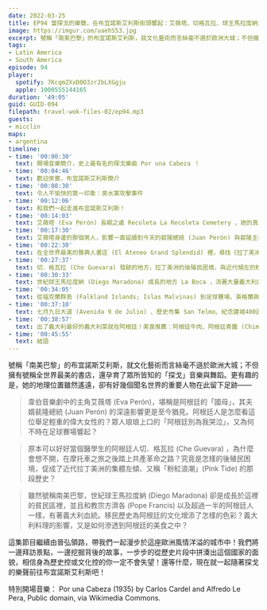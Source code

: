 ```yaml
---
date: 2022-03-25
title: EP94 當探戈的樂聲，在布宜諾斯艾利斯街頭響起：艾薇塔、切格瓦拉、球王馬拉度納走過的城市 ft. 庭院上的故事 晉弘
image: https://imgur.com/uaehS53.jpg
excerpt: 號稱「南美巴黎」的布宜諾斯艾利斯，就文化藝術而言絲毫不遜於歐洲大城；不但擁有號稱全世界最美的書店，還孕育了眾所皆知的「探戈」音樂與舞蹈。這集節目繼續由晉弘領路，我們將一邊拜訪景點，一邊挖掘背後的故事，一步步的從歷史片段中拼湊出這個國家的面貌。現在就一起隨著探戈的樂聲前往布宜諾斯艾利斯吧！
tags:
- Latin America
- South America
episode: 94
player:
  spotify: 7KcqmZXxD0O3zr2bLXGgju
  apple: 1000555144165
duration: '49:05'
guid: GUID-094
filepath: travel-wok-files-02/ep94.mp3
guests:
- micclin
maps:
- argentina
timeline:
- time: '00:00:30'
  text: 開場音樂簡介，史上最有名的探戈樂曲 Por una Cabeza ！
- time: '00:04:46'
  text: 歡迎來賓，布宜諾斯艾利斯簡介
- time: '00:08:30'
  text: 令人不愉快的第一印象：臭水黨攻擊事件
- time: '00:12:06'
  text: 和我們一起走進布宜諾斯艾利斯！
- time: '00:14:03'
  text: 艾薇塔 (Eva Perón) 長眠之處 Recoleta La Recoleta Cemetery ，她的真人真事與時代脈絡
- time: '00:17:30'
  text: 艾薇塔身邊的那個男人，影響一直延續到今天的裴隆總統 (Juan Perón) 與裴隆主義 (Peronism)
- time: '00:22:30'
  text: 在全世界最美的雅典人書店 (El Ateneo Grand Splendid) 裡，尋找《拉丁美洲被切開的血管》 (Open Veins of Latin America) 這本經典著作
- time: '00:27:37'
  text: 切．格瓦拉 (Che Guevara) 發跡的地方，拉丁美洲的後殖民困境，與近代傾左的粉紅浪潮 (Pink Tide)
- time: '00:30:33'
  text: 世紀球王馬拉度納 (Diego Maradona) 成長的地方 La Boca ，流著大量義大利血液的阿根廷
- time: '00:34:05'
  text: 從福克蘭群島 (Falkland Islands; Islas Malvinas) 到足球賽場，英格蘭與阿根廷冤冤相報何時了
- time: '00:37:10'
  text: 七月九日大道 (Avenida 9 de Julio) 、歷史市集 San Telmo、紀念建城400週年的方尖碑 (Obelisco)
- time: '00:38:57'
  text: 出了義大利最好的義大利菜就在阿根廷！美食推薦：阿根廷牛肉、阿根廷青醬 (Chimichurri)、巴塔哥尼亞小羔羊、恩潘納達 (Empanadas)、甜牛奶 (Dulce de Leche) 、馬黛茶 (Mate)、焦糖牛奶夾心餅 (Alfajor)
- time: '00:45:55'
  text: 結語
---
```

號稱「南美巴黎」的布宜諾斯艾利斯，就文化藝術而言絲毫不遜於歐洲大城；不但擁有號稱全世界最美的書店，還孕育了眾所皆知的「探戈」音樂與舞蹈。更有趣的是，她的地理位置雖然遙遠，卻有好幾個聞名世界的重要人物在此留下足跡——

> 韋伯音樂劇中的主角艾薇塔 (Eva Perón)，堪稱是阿根廷的「國母」，其夫婿裴隆總統 (Juan Perón) 的深遠影響更是至今猶見。阿根廷人是怎麼看這位舉足輕重的偉大女性的？眾人琅琅上口的「阿根廷別為我哭泣」，又為何不時在足球賽場響起？

> 原本可以好好當個醫學生的阿根廷人切．格瓦拉 (Che Guevara) ，為什麼會想不開，在摩托車之旅之後踏上共產革命之路？究竟是怎樣的後殖民困境，促成了近代拉丁美洲的集體左傾、又稱「粉紅浪潮」(Pink Tide) 的那段歷史？

> 雖然號稱南美巴黎，世紀球王馬拉度納 (Diego Maradona) 卻是成長於這裡的貧民區裡，並且和教宗方濟各 (Pope Francis) 以及超過一半的阿根廷人一樣，有著義大利血統。移民歷史為阿根廷的文化增添了怎樣的色彩？義大利料理的影響，又是如何滲透到阿根廷的美食之中？

這集節目繼續由晉弘領路，帶我們一起漫步於這座歐洲風情洋溢的城市中！我們將一邊拜訪景點，一邊挖掘背後的故事，一步步的從歷史片段中拼湊出這個國家的面貌，相信身為歷史控或文化控的你一定不會失望！還等什麼，現在就一起隨著探戈的樂聲前往布宜諾斯艾利斯吧！

特別開場音樂： Por una Cabeza (1935) by Carlos Cardel and Alfredo Le Pera, Public domain, via Wikimedia Commons.
